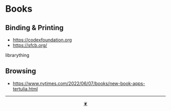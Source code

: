 # Books

## Binding & Printing

* https://codexfoundation.org
* https://sfcb.org/


librarything


## Browsing

* https://www.nytimes.com/2022/06/07/books/new-book-apps-tertulia.html


***

<center title="Hello! Click me to go up to the top" ><a class=aDingbat href=javascript:window.scrollTo(0,0);> ❦ </a></center>
